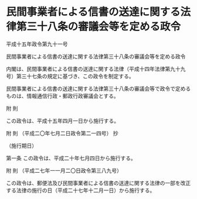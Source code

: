# 民間事業者による信書の送達に関する法律第三十八条の審議会等を定める政令

平成十五年政令第九十一号

民間事業者による信書の送達に関する法律第三十八条の審議会等を定める政令

内閣は、民間事業者による信書の送達に関する法律（平成十四年法律第九十九号）第三十七条の規定に基づき、この政令を制定する。

民間事業者による信書の送達に関する法律第三十八条の審議会等で政令で定めるものは、情報通信行政・郵政行政審議会とする。

附 則

この政令は、平成十五年四月一日から施行する。

附 則 （平成二〇年七月二日政令第二一四号） 抄

（施行期日）

第一条 この政令は、平成二十年七月四日から施行する。

附 則 （平成二七年一一月二〇日政令第三八九号）

この政令は、郵便法及び民間事業者による信書の送達に関する法律の一部を改正する法律の施行の日（平成二十七年十二月一日）から施行する。
